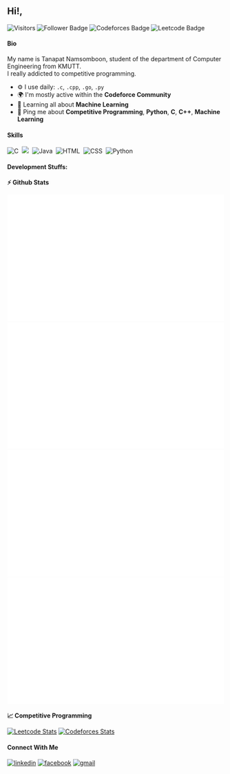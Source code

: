 ## Hi!,
<p align="left">
  
  ![Visitors](https://komarev.com/ghpvc/?username=phukaoz)
  ![Follower Badge](https://img.shields.io/github/followers/phukaoz?color=green&logo=github)
  ![Codeforces Badge](https://codeforces-readme-stats.vercel.app/api/badge?username=phukaoz)
  ![Leetcode Badge](https://badges.peiyuan.ch/leetcode/phukaoz/ranking?logo=leetcode&label=leetcode&color=green)
</p>

#### Bio

My name is Tanapat Namsomboon, student of the department of Computer Engineering from KMUTT.\
I really addicted to competitive programming.
- ⚙️ I use daily: `.c`, `.cpp`, `.go`, `.py`
- 🌍 I'm mostly active within the **Codeforce Community**
- 🌱 Learning all about **Machine Learning**
- 💬 Ping me about **Competitive Programming**, **Python**, **C**, **C++**, **Machine Learning**

#### Skills
<div>
  <img src="https://img.shields.io/badge/C-00599C?style=for-the-badge&logo=c&logoColor=white" title="C" alt="C"/>&nbsp;
  <img src="https://img.shields.io/badge/C++-00599C?style=for-the-badge&logo=C%2B%2B&logoColor=white"/>&nbsp;
  <img src="https://img.shields.io/badge/java-%23ED8B00.svg?style=for-the-badge&logo=java&logoColor=white" title="Java" alt="Java"/>&nbsp;
  <img src="https://img.shields.io/badge/HTML5-E34F26?style=for-the-badge&logo=html5&logoColor=white" title="HTML5" alt="HTML"/>&nbsp;
  <img src="https://img.shields.io/badge/CSS3-1572B6?style=for-the-badge&logo=css3&logoColor=white"  title="CSS3" alt="CSS"/>&nbsp;
  <img src="https://img.shields.io/badge/Python-FFD43B?style=for-the-badge&logo=python&logoColor=blue" title="Python" alt="Python"/>&nbsp;
</div>

#### Development Stuffs:

<b>⚡ Github Stats</b>
<p float="left">
  
![](https://raw.githubusercontent.com/phukaoz/github-stats/master/generated/overview.svg#gh-light-mode-only)
![](https://raw.githubusercontent.com/phukaoz/github-stats/master/generated/languages.svg#gh-light-mode-only)
![](https://raw.githubusercontent.com/phukaoz/github-stats/master/generated/overview.svg#gh-dark-mode-only)
![](https://raw.githubusercontent.com/phukaoz/github-stats/master/generated/languages.svg#gh-dark-mode-only)

</p>

<b>&#128200; Competitive Programming</b>
<p float="left">
  
  [![Leetcode Stats](https://leetcard.jacoblin.cool/phukaoz?theme=light&font=Baloo%202&ext=activity)](https://leetcode.com/phukaoz)
  [![Codeforces Stats](https://codeforces-readme-stats.vercel.app/api/card?username=phukaoz)](https://codeforces.com/profile/phukaoz)
  
</p>

#### Connect With Me
<p left="center">
  
  [![linkedin](https://img.shields.io/badge/linkedin-%230077B5.svg?&style=for-the-badge&logo=linkedin&logoColor=white)](https://www.linkedin.com/in/tanapat-namsomboon-a825612a5/)
  [![facebook](https://img.shields.io/badge/Facebook-1877F2?style=for-the-badge&logo=facebook&logoColor=white)](https://www.facebook.com/profile.php?id=100010214524752)
  [![gmail](https://img.shields.io/badge/Gmail-D14836?style=for-the-badge&logo=gmail&logoColor=white)](tnpkofficial@gmail.com)
</p>
